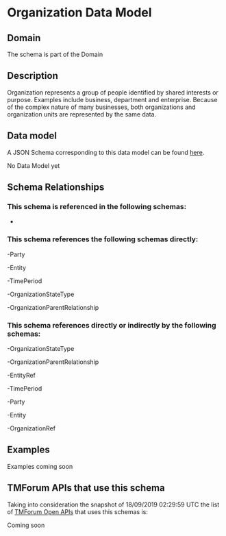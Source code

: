 # Organization Data Model

## Domain

The  schema is part of the  Domain

## Description

Organization represents a group of people identified by shared interests or purpose. Examples include business, department and enterprise. Because of the complex nature of many businesses, both organizations and organization units are represented by the same data.

## Data model

A JSON Schema corresponding to this data model can be found
[here](https://github.com/tmforum-rand/schemas/blob/master/EngagedParty/Organization.schema.json).

No Data Model yet

## Schema Relationships

### This schema is referenced in the following schemas:

-

### This schema references the following schemas directly:

-Party

-Entity

-TimePeriod

-OrganizationStateType

-OrganizationParentRelationship

### This schema references directly or indirectly by the following schemas:

-OrganizationStateType

-OrganizationParentRelationship

-EntityRef

-TimePeriod

-Party

-Entity

-OrganizationRef



## Examples

Examples coming soon

## TMForum APIs that use this schema

Taking into consideration the snapshot of 18/09/2019 02:29:59 UTC the list of [TMForum Open APIs](https://www.tmforum.org/open-apis/) that uses this schemas is:

Coming soon